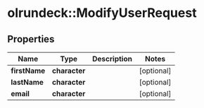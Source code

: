 # olrundeck::ModifyUserRequest

## Properties
Name | Type | Description | Notes
------------ | ------------- | ------------- | -------------
**firstName** | **character** |  | [optional] 
**lastName** | **character** |  | [optional] 
**email** | **character** |  | [optional] 


